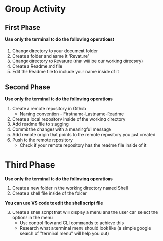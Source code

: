 # Group Activity

## First Phase
**Use only the terminal to do the following operations**:exclamation:
1. Change directory to your document folder
2. Create a folder and name it 'Revature'
3. Change directory to Revature (that will be our working directory)
4. Create a Readme.md file
5. Edit the Readme file to include your name inside of it


## Second Phase
**Use only the terminal to do the following operations**
1. Create a remote repository in Github
    * Naming convention - Firstname-Lastname-Readme
2. Create a local repository inside of the working directory
3. Add readme file to stagging
4. Commit the changes with a meaningful message
5. Add remote origin that points to the remote repository you just created
6. Push to the remote repository
    * Check if your remote repository has the readme file inside of it

# Third Phase
**Use only the terminal to do the following operations**
1. Create a new folder in the working directory named Shell
2. Create a shell file inside of the folder

**You can use VS code to edit the shell script file**

3. Create a shell script that will display a menu and the user can select the options in the menu
    * Use control flow and CLI commands to achieve this
    * Research what a terminal menu should look like (a simple google search of "terminal menu" will help you out)